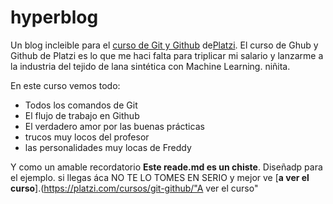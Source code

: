 # hyperblog
Un blog incleible para el [ curso de Git y Github](https://platzi.com/cursos/git-github/ "curso de Git y Github") de[Platzi](https://platzi.com/ "Platzi").
El curso de Ghub y Github de Platzi es lo que me haci falta para triplicar mi salario y lanzarme a la industria del tejido de lana sintética con Machine Learning.
niñita.

En este curso vemos todo:
* Todos los comandos de Git
* El flujo de trabajo en Github
* El verdadero amor por las buenas prácticas
* trucos muy locos del profesor
* las personalidades muy locas de Freddy

Y como un amable recordatorio **Este reade.md es un chiste**. Diseñadp para el ejemplo. si llegas áca NO TE LO TOMES EN SERIO y mejor ve [**a ver el curso**].(https://platzi.com/cursos/git-github/"A ver el curso"

